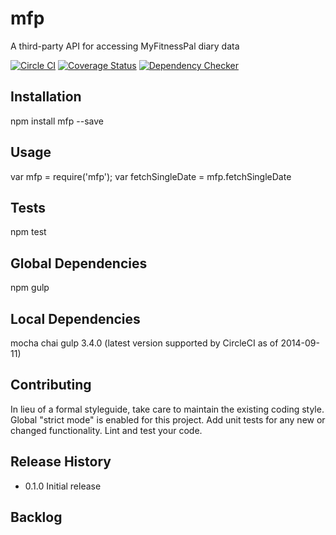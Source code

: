 mfp
==============
A third-party API for accessing MyFitnessPal diary data

[![Circle CI](https://circleci.com/gh/andrewzey/mfp.svg?style=shield&circle-token=e1f56bff19b1519adb77480cbb13550a0d3028e8)](https://circleci.com/gh/andrewzey/mfp)
[![Coverage Status](https://coveralls.io/repos/andrewzey/mfp/badge.png?branch=master)](https://coveralls.io/r/andrewzey/mfp?branch=master)
[![Dependency Checker](https://david-dm.org/username/repo.png)](https://david-dm.org/andrewzey/mfp)

## Installation

  npm install mfp --save

## Usage

  var mfp = require('mfp');
  var fetchSingleDate = mfp.fetchSingleDate

## Tests

  npm test

## Global Dependencies
npm
gulp

## Local Dependencies
mocha
chai
gulp 3.4.0 (latest version supported by CircleCI as of 2014-09-11)

## Contributing

In lieu of a formal styleguide, take care to maintain the existing coding style.
Global "strict mode" is enabled for this project.
Add unit tests for any new or changed functionality. Lint and test your code.

## Release History

* 0.1.0 Initial release

## Backlog
